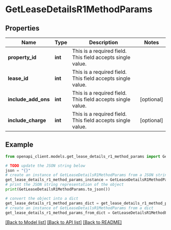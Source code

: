 # GetLeaseDetailsR1MethodParams


## Properties

Name | Type | Description | Notes
------------ | ------------- | ------------- | -------------
**property_id** | **int** | This is a required field. This field accepts single value. | 
**lease_id** | **int** | This is a required field. This field accepts single value. | 
**include_add_ons** | **int** | This is a required field. This field accepts single value. | [optional] 
**include_charge** | **int** | This is a required field. This field accepts single value. | [optional] 

## Example

```python
from openapi_client.models.get_lease_details_r1_method_params import GetLeaseDetailsR1MethodParams

# TODO update the JSON string below
json = "{}"
# create an instance of GetLeaseDetailsR1MethodParams from a JSON string
get_lease_details_r1_method_params_instance = GetLeaseDetailsR1MethodParams.from_json(json)
# print the JSON string representation of the object
print(GetLeaseDetailsR1MethodParams.to_json())

# convert the object into a dict
get_lease_details_r1_method_params_dict = get_lease_details_r1_method_params_instance.to_dict()
# create an instance of GetLeaseDetailsR1MethodParams from a dict
get_lease_details_r1_method_params_from_dict = GetLeaseDetailsR1MethodParams.from_dict(get_lease_details_r1_method_params_dict)
```
[[Back to Model list]](../README.md#documentation-for-models) [[Back to API list]](../README.md#documentation-for-api-endpoints) [[Back to README]](../README.md)



